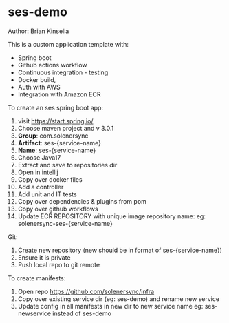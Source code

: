 # ses-demo
Author: Brian Kinsella

This is a custom application template with: 
- Spring boot
- Github actions workflow
- Continuous integration - testing
- Docker build, 
- Auth with AWS
- Integration with Amazon ECR


To create an ses spring boot app:
1. visit https://start.spring.io/
2. Choose maven project and v 3.0.1
3. <b>Group</b>: com.solenersync
4. <b>Artifact</b>: ses-{service-name}
5. <b>Name</b>: ses-{service-name}
6. Choose Java17
7. Extract and save to repositories dir
8. Open in intellij
9. Copy over docker files
10. Add a controller
11. Add unit and IT tests
12. Copy over dependencies & plugins from pom
13. Copy over github workflows
14. Update ECR REPOSITORY with unique image repository name: eg: solenersync-ses-{service-name}

Git:
1. Create new repository (new should be in format of ses-{service-name})
2. Ensure it is private
3. Push local repo to git remote

To create manifests:
1. Open repo https://github.com/solenersync/infra
2. Copy over existing service dir (eg: ses-demo) and rename new service
3. Update config in all manifests in new dir to new service name eg: ses-newservice instead of ses-demo

